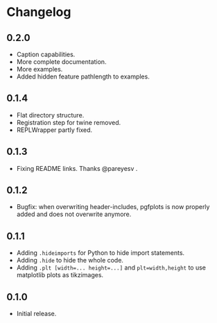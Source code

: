 # Changelog

## 0.2.0

- Caption capabilities.
- More complete documentation.
- More examples.
- Added hidden feature pathlength to examples.


## 0.1.4

- Flat directory structure.
- Registration step for twine removed.
- REPLWrapper partly fixed.


## 0.1.3

- Fixing README links. Thanks @pareyesv .


## 0.1.2

- Bugfix: when overwriting header-includes, pgfplots is now properly added and does not overwrite anymore.


## 0.1.1

- Adding `.hideimports` for Python to hide import statements.
- Adding `.hide` to hide the whole code.
- Adding `.plt [width=... height=...]` and `plt=width,height` to use matplotlib
  plots as tikzimages.


## 0.1.0

- Initial release.
